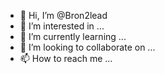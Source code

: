 - 👋 Hi, I’m @Bron2lead
- 👀 I’m interested in ...
- 🌱 I’m currently learning ...
- 💞️ I’m looking to collaborate on ...
- 📫 How to reach me ...

<!---
Bron2lead/Bron2lead is a ✨ special ✨ repository because its `README.md` (this file) appears on your GitHub profile.
You can click the Preview link to take a look at your changes.
--->
